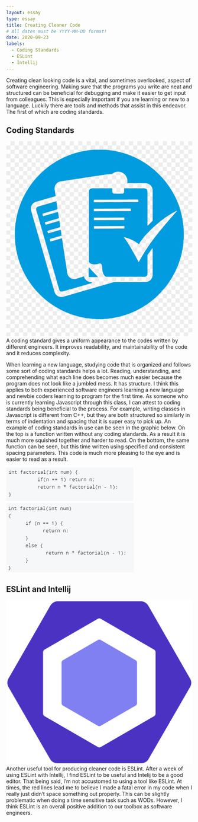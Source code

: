 ```yaml
---
layout: essay
type: essay
title: Creating Cleaner Code
# All dates must be YYYY-MM-DD format!
date: 2020-09-23
labels:
  - Coding Standards 
  - ESLint
  - Intellij
---
```


Creating clean looking code is a vital, and sometimes overlooked, aspect of software engineering. Making sure that the programs you write are neat and structured can be beneficial for debugging and make it easier to get input from colleagues. This is especially important if you are learning or new to a language. Luckily there are tools and methods that assist in this endeavor. The first of which are coding standards. 

## Coding Standards 

<img class="ui tiny left floated image" src="../images/coding_stand_logo.png">
A coding standard gives a uniform appearance to the codes written by different engineers. It improves readability, and maintainability of the code and it reduces complexity.

 When learning a new language, studying code that is organized and follows some sort of coding standards helps a lot. Reading, understanding, and comprehending what each line does becomes much easier because the program does not look like a jumbled mess. It has structure. I think this applies to both experienced software engineers learning a new language and newbie coders learning to program for the first time. 
As someone who is currently learning Javascript through this class, I can attest to coding standards being beneficial to the process. For example, writing classes in Javascript is different from C++, but they are both structured so similarly in terms of indentation and spacing that it is super easy to pick up.
An example of coding standards in use can be seen in the graphic below. On the top is a function written without any coding standards. As a result it is much more squished together and harder to read. On the bottom, the same function can be seen, but this time written using specified and consistent spacing parameters. This code is much more pleasing to the eye and is easier to read as a result. 

<div class="ui medium rounded images">
  <img class="ui image" src="../images/bad_code.png">
  <img class="ui image" src="../images/good_code.png">
</div>

## ESLint and Intellij

<img class="ui tiny left floated image" src="../images/eslint_logo.png">
Another useful tool for producing cleaner code is ESLint. After a week of using ESLint with Intellij, I find ESLint to be useful and Intelij to be a good editor. That being said, I’m not accustomed to using a tool like ESLint. At times, the red lines lead me to believe I made a fatal error in my code when I really just didn’t space something out properly. This can be slightly problematic when doing a time sensitive task such as WODs. However, I think ESLint is an overall positive addition to our toolbox as software engineers. 
